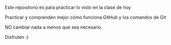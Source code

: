 Este repositorio es para practicar lo visto en la clase de hoy

Practicar y comprenden mejor cómo funciona GitHub y los comandos de Git

NO cambiar nada a menos que sea necesario.

Disfruten :)

